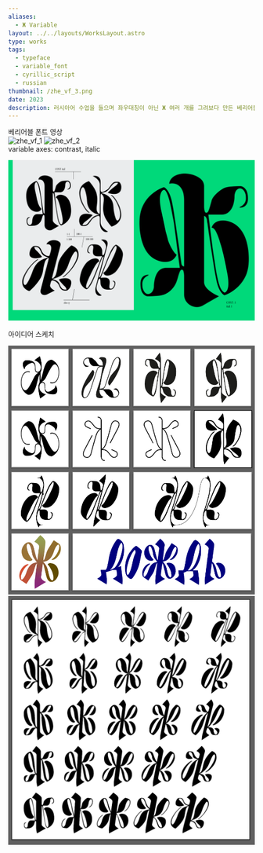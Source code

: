```yaml
---
aliases:
  - Ж Variable
layout: ../../layouts/WorksLayout.astro
type: works
tags:
  - typeface
  - variable_font
  - cyrillic_script
  - russian
thumbnail: /zhe_vf_3.png
date: 2023
description: 러시아어 수업을 들으며 좌우대칭이 아닌 Ж 여러 개를 그려보다 만든 베리어블 폰트입니다.
---
```

<figcaption>베리어블 폰트 영상</figcaption>
<div class="works-image-wrapper">
  <img src="/zhe_vf_1.gif" alt="zhe_vf_1" />
  <img src="/zhe_vf_2.gif" alt="zhe_vf_2" />
</div>

<figcaption>variable axes: contrast, italic</figcaption>

![zhe_vf](../../assets/zhe_vf_3.png)

<figcaption>아이디어 스케치</figcaption>

![zhe_vf](../../assets/zhe_vf_4.png)
![zhe_vf](../../assets/zhe_vf_5.png)